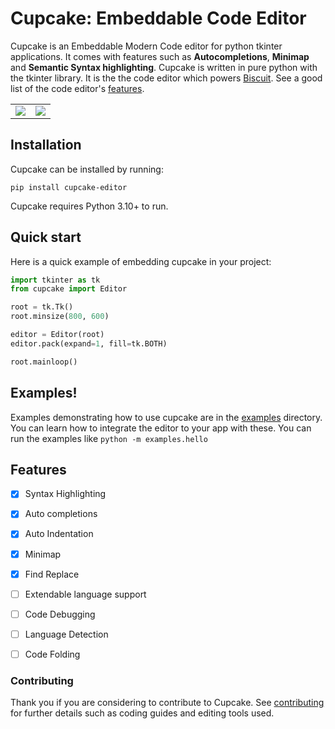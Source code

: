 # Cupcake: Embeddable Code Editor
Cupcake is an Embeddable Modern Code editor for python tkinter applications. It comes with features such as **Autocompletions**, **Minimap** and **Semantic Syntax highlighting**. Cupcake is written in pure python with the tkinter library. It is the the code editor which powers [Biscuit](https://github.com/billyeatcookies/Biscuit). See a good list of the code editor's [features](#features).

<table>
    <td>
        <img src=https://user-images.githubusercontent.com/70792552/162617435-a9145e3e-e380-4afd-8e78-cbeedeb1bd24.gif />
    </td>
    <td>
        <img src=https://user-images.githubusercontent.com/70792552/162617464-65169951-fc20-44f3-9f24-a7d80cb6eb10.gif />
    </td>
</table>

<!-- ![something](.github/res/screenshot.png) -->

## Installation
Cupcake can be installed by running:
```
pip install cupcake-editor
```
Cupcake requires Python 3.10+ to run.

## Quick start
Here is a quick example of embedding cupcake in your project:
```py
import tkinter as tk
from cupcake import Editor 

root = tk.Tk()
root.minsize(800, 600)

editor = Editor(root)
editor.pack(expand=1, fill=tk.BOTH)

root.mainloop()
```

## Examples!
Examples demonstrating how to use cupcake are in the [examples](./examples) directory. You can learn how to integrate the editor to your app with these. You can run the examples like `python -m examples.hello`

## Features

- [x] Syntax Highlighting
- [x] Auto completions
- [x] Auto Indentation
- [x] Minimap
- [x] Find Replace
- [ ] Extendable language support
- [ ] Code Debugging
- [ ] Language Detection
- [ ] Code Folding


### Contributing
Thank you if you are considering to contribute to Cupcake. See [contributing](./CONTRIBUTING.md) for further details such as coding guides and editing tools used.
